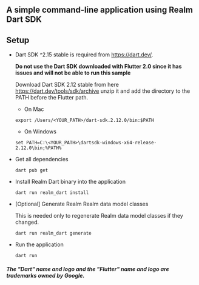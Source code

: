## A simple command-line application using Realm Dart SDK

## Setup

* Dart SDK ^2.15 stable is required from https://dart.dev/.

    **Do not use the Dart SDK downloaded with Flutter 2.0 since it has issues and will not be able to run this sample**

    Download Dart SDK 2.12 stable from here  https://dart.dev/tools/sdk/archive unzip it and add the directory to the PATH before the Flutter path.
    
    * On Mac

    ```
    export /Users/<YOUR_PATH>/dart-sdk.2.12.0/bin:$PATH
    ```

    * On Windows

    ```
    set PATH=C:\<YOUR_PATH>\dartsdk-windows-x64-release-2.12.0\bin;%PATH% 
    ```

*  Get all dependencies
    ```
    dart pub get
    ```
* Install Realm Dart binary into the application

    ```
    dart run realm_dart install
    ```
* [Optional] Generate Realm Realm data model classes
    
    This is needed only to regenerate Realm data model classes if they changed. 

    ```
   dart run realm_dart generate
    ``` 
*  Run the application

    ```
    dart run
    ```

##### The "Dart" name and logo and the "Flutter" name and logo are trademarks owned by Google. 

